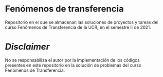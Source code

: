 # Fenómenos de transferencia
Repositorio en el que se almacenan las soluciones de proyectos y tareas del curso Fenómenos de Transferencia de la UCR, en el semestre II de 2021.
# _Disclaimer_
No se responsabiliza el autor por la implementación de los códigos presentes en este repositorio en la solución de problemas del curso Fenómenos de Transferencia.
